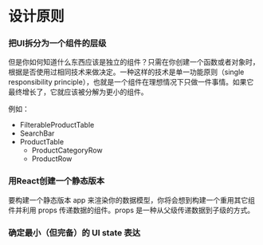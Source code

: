 # 设计原则

### 把UI拆分为一个组件的层级
但是你如何知道什么东西应该是独立的组件？只需在你创建一个函数或者对象时，根据是否使用过相同技术来做决定。一种这样的技术是单一功能原则（single responsibility principle），也就是一个组件在理想情况下只做一件事情。如果它最终增长了，它就应该被分解为更小的组件。

例如：
* FilterableProductTable
 * SearchBar
 * ProductTable
   * ProductCategoryRow
   * ProductRow

### 用React创建一个静态版本
要构建一个静态版本 app 来渲染你的数据模型，你将会想到构建一个重用其它组件并利用 props 传递数据的组件。props 是一种从父级传递数据到子级的方式。

### 确定最小（但完备）的 UI state 表达
